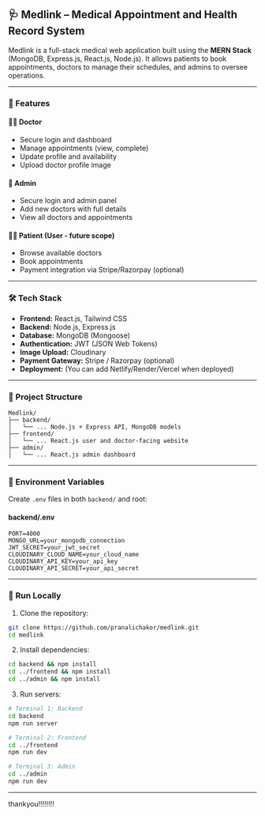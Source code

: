 
## 🩺 Medlink – Medical Appointment and Health Record System

Medlink is a full-stack medical web application built using the **MERN Stack** (MongoDB, Express.js, React.js, Node.js). It allows patients to book appointments, doctors to manage their schedules, and admins to oversee operations.

---

### 🚀 Features

#### 👨‍⚕️ Doctor

* Secure login and dashboard
* Manage appointments (view, complete)
* Update profile and availability
* Upload doctor profile image

#### 👤 Admin

* Secure login and admin panel
* Add new doctors with full details
* View all doctors and appointments

#### 🧑‍💻 Patient (User - future scope)

* Browse available doctors
* Book appointments
* Payment integration via Stripe/Razorpay (optional)

---

### 🛠 Tech Stack

* **Frontend:** React.js, Tailwind CSS
* **Backend:** Node.js, Express.js
* **Database:** MongoDB (Mongoose)
* **Authentication:** JWT (JSON Web Tokens)
* **Image Upload:** Cloudinary
* **Payment Gateway:** Stripe / Razorpay (optional)
* **Deployment:** (You can add Netlify/Render/Vercel when deployed)

---

### 📁 Project Structure

```
Medlink/
├── backend/
│   └── ... Node.js + Express API, MongoDB models
├── frontend/
│   └── ... React.js user and doctor-facing website
├── admin/
│   └── ... React.js admin dashboard
```

---

### 🔐 Environment Variables

Create `.env` files in both `backend/` and root:

#### backend/.env

```
PORT=4000
MONGO_URL=your_mongodb_connection
JWT_SECRET=your_jwt_secret
CLOUDINARY_CLOUD_NAME=your_cloud_name
CLOUDINARY_API_KEY=your_api_key
CLOUDINARY_API_SECRET=your_api_secret
```

---

### 🧪 Run Locally

1. Clone the repository:

```bash
git clone https://github.com/pranalichakor/medlink.git
cd medlink
```

2. Install dependencies:

```bash
cd backend && npm install
cd ../frontend && npm install
cd ../admin && npm install
```

3. Run servers:

```bash
# Terminal 1: Backend
cd backend
npm run server

# Terminal 2: Frontend
cd ../frontend
npm run dev

# Terminal 3: Admin
cd ../admin
npm run dev
```

---

 thankyou!!!!!!!!

